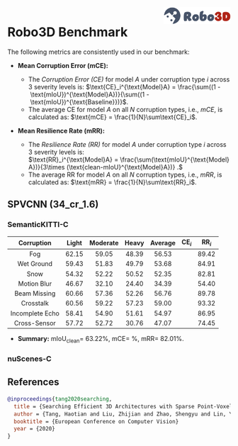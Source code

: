 <img src="../figs/logo2.png" align="right" width="30%">

# Robo3D Benchmark

The following metrics are consistently used in our benchmark:

- **Mean Corruption Error (mCE):**
  - The *Corruption Error (CE)* for model $A$ under corruption type $i$ across 3 severity levels is:
  $\text{CE}_i^{\text{Model}A} = \frac{\sum((1 - \text{mIoU})^{\text{Model}A})}{\sum((1 - \text{mIoU})^{\text{Baseline}})}$.
  - The average CE for model $A$ on all $N$ corruption types, i.e., *mCE*, is calculated as: $\text{mCE} = \frac{1}{N}\sum\text{CE}_i$.
  
- **Mean Resilience Rate (mRR):**
  - The *Resilience Rate (RR)* for model $A$ under corruption type $i$ across 3 severity levels is:
  $\text{RR}_i^{\text{Model}A} = \frac{\sum(\text{mIoU}^{\text{Model}A})}{3\times (\text{clean-mIoU}^{\text{Model}A})} .$
  - The average RR for model $A$ on all $N$ corruption types, i.e., *mRR*, is calculated as: $\text{mRR} = \frac{1}{N}\sum\text{RR}_i$.


## SPVCNN (34_cr_1.6)

### SemanticKITTI-C
| Corruption      | Light | Moderate | Heavy | Average | $\text{CE}_i$ | $\text{RR}_i$ |
| :-------------: | :---: | :------: | :---: | :-----: | :-----------: | :-----------: |
| Fog             | 62.15 | 59.05 | 48.39 | 56.53 | | 89.42 |
| Wet Ground      | 59.43 | 51.83 | 49.79 | 53.68 | | 84.91 |
| Snow            | 54.32 | 52.22 | 50.52 | 52.35 | | 82.81 |
| Motion Blur     | 46.67 | 32.10 | 24.40 | 34.39 | | 54.40 |
| Beam Missing    | 60.66 | 57.36 | 52.26 | 56.76 | | 89.78 |
| Crosstalk       | 60.56 | 59.22 | 57.23 | 59.00 | | 93.32 |
| Incomplete Echo | 58.41 | 54.90 | 51.61 | 54.97 | | 86.95 |
| Cross-Sensor    | 57.72 | 52.72 | 30.76 | 47.07 | | 74.45 |

- **Summary:** $\text{mIoU}_{\text{clean}} =$ 63.22%, $\text{mCE} =$ %, $\text{mRR} =$ 82.01%.


### nuScenes-C



## References

```bib
@inproceedings{tang2020searching,
  title = {Searching Efficient 3D Architectures with Sparse Point-Voxel Convolution},
  author = {Tang, Haotian and Liu, Zhijian and Zhao, Shengyu and Lin, Yujun and Lin, Ji and Wang, Hanrui and Han, Song},
  booktitle = {European Conference on Computer Vision}
  year = {2020}
}
```
